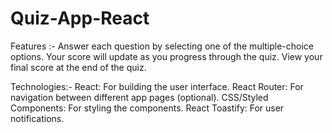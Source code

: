 # Quiz-App-React
Features :-
Answer each question by selecting one of the multiple-choice options.
Your score will update as you progress through the quiz.
View your final score at the end of the quiz.

Technologies:-
React: For building the user interface.
React Router: For navigation between different app pages (optional).
CSS/Styled Components: For styling the components.
React Toastify: For user notifications.
